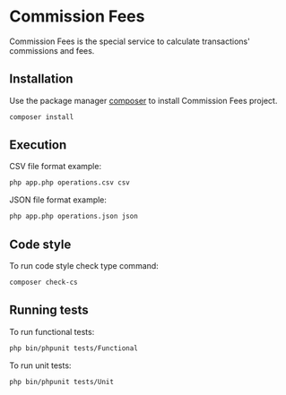 # Commission Fees



Commission Fees is the special service to calculate transactions' commissions and fees.

## Installation

Use the package manager [composer](https://getcomposer.org/) to install Commission Fees project.

```bash
composer install
```

## Execution

CSV file format example:

```bash
php app.php operations.csv csv
```

JSON file format example:

```bash
php app.php operations.json json
```

## Code style

To run code style check type command:

```bash
composer check-cs
```

## Running tests

To run functional tests:

```bash
php bin/phpunit tests/Functional
```

To run unit tests:

```bash
php bin/phpunit tests/Unit
```
